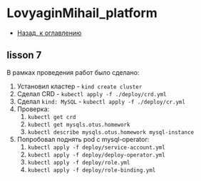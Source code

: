 # LovyaginMihail_platform

- [Назад, к оглавлению](../README.md)

## lisson 7
В рамках проведения работ было сделано: 
1. Установил кластер - `kind create cluster`
2. Сделал CRD - `kubectl apply -f ./deploy/crd.yml`
3. Сделал `kind: MySQL` - `kubectl apply -f ./deploy/cr.yml`
4. Проверка:
    1. `kubectl get crd`
    2. `kubectl get mysqls.otus.homework`
    3. `kubectl describe mysqls.otus.homework mysql-instance`
5. Попробовал поднять pod c mysql-operator:
    1. `kubectl apply -f deploy/service-account.yml`
    2. `kubectl apply -f deploy/deploy-operator.yml`
    3. `kubectl apply -f deploy/role.yml`
    4. `kubectl apply -f deploy/role-binding.yml`

